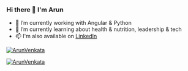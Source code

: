 ### Hi there 👋 I'm Arun

<!--
**ArunVenkata/ArunVenkata** is a ✨ _special_ ✨ repository because its `README.md` (this file) appears on your GitHub profile.

Here are some ideas to get you started:

- 🔭 I’m currently working on 

- 👯 I’m looking to collaborate on ...
- 🤔 I’m looking for help with ...
- 💬 Ask me about ...
- 📫 How to reach me: ...
- 😄 Pronouns: ...
- ⚡ Fun fact: ...
-->

- 🔭 I’m currently working with Angular & Python
- 🌱 I’m currently learning about health & nutrition, leadership & tech
- 📫 I'm also available on [LinkedIn](https://www.linkedin.com/in/arunvv)

[![ArunVenkata](https://github-readme-stats.vercel.app/api?username=ArunVenkata&count_private=true&hide=stars,contribs&theme=radical&include_all_commits=true&custom_title=Arun%27s%20Github%20Stats&show_icons=true)](https://www.github.com/ArunVenkata)

[![ArunVenkata](https://github-readme-stats.vercel.app/api/top-langs/?username=ArunVenkata&layout=compact)](https://www.github.com/ArunVenkata)
